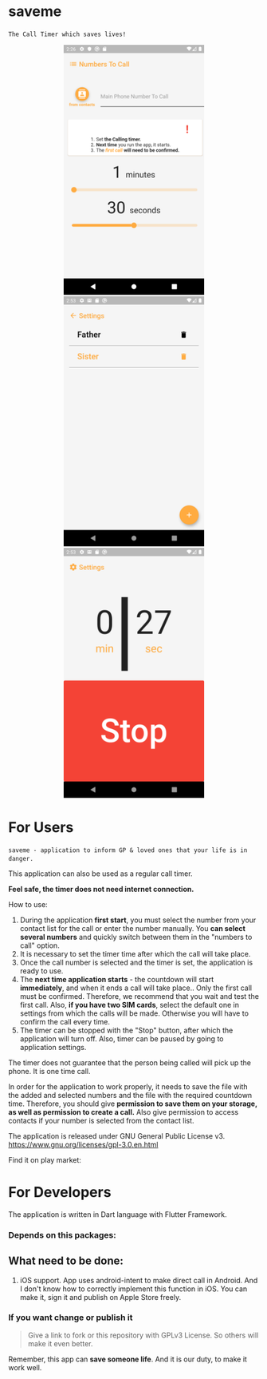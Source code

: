 # saveme
`The Call Timer which saves lives!`
<div style="text-align:center" markdown="1">
<img width="282px" height="501px" src="https://github.com/bgoncharuck/saveme/blob/master/repo_assets/saveme_settings.png" />
<img width="282px" height="501px" src="https://github.com/bgoncharuck/saveme/blob/master/repo_assets/saveme_numberlist.png" />
<img width="282px" height="501px" src="https://github.com/bgoncharuck/saveme/blob/master/repo_assets/saveme_home.png" />
</div>

# For Users

`saveme - application to inform GP & loved ones that your life is in danger.`

This application can also be used as a regular call timer.

**Feel safe, the timer does not need internet connection.**

How to use:
1. During the application **first start**, you must select the number from your contact list for the call or enter the number manually.
You **can select several numbers** and quickly switch between them in the "numbers to call" option.
2. It is necessary to set the timer time after which the call will take place.
3. Once the call number is selected and the timer is set, the application is ready to use.
4. The **next time application starts** - the countdown will start **immediately**, and when it ends a call will take place..
Only the first call must be confirmed. Therefore, we recommend that you wait and test the first call.
Also, **if you have two SIM cards**, select the default one in settings from which the calls will be made. Otherwise you will have to confirm the call every time.
5. The timer can be stopped with the "Stop" button, after which the application will turn off. Also, timer can be paused by going to application settings.

The timer does not guarantee that the person being called will pick up the phone.
It is one time call.

In order for the application to work properly, it needs to save the file with the added and selected numbers and the file with the required countdown time.
Therefore, you should give **permission to save them on your storage, as well as permission to create a call.**
Also give permission to access contacts if your number is selected from the contact list.

The application is released under GNU General Public License v3.
https://www.gnu.org/licenses/gpl-3.0.en.html

Find it on play market:

# For Developers

The application is written in Dart language with Flutter Framework.

### Depends on this packages:

## What need to be done:
1. iOS support.
App uses android-intent to make direct call in Android. And I don't know how to correctly implement this function in iOS.
You can make it, sign it and publish on Apple Store freely.

### If you want change or publish it

>Give a link to fork or this repository with GPLv3 License. So others will make it even better.

Remember, this app can **save someone life**.
And it is our duty, to make it work well.
